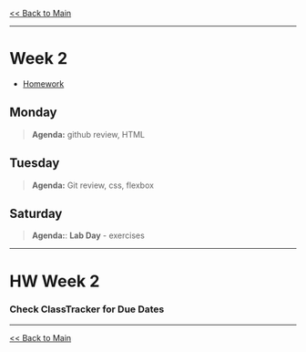 [<< Back to Main](../README.md)

---

# Week 2
- [Homework](#hw-week-2)

## Monday
> **Agenda:** github review, HTML

## Tuesday
> **Agenda:** Git review, css, flexbox

## Saturday
> **Agenda:**: **Lab Day** - exercises
---
# HW Week 2
### Check ClassTracker for Due Dates


---
[<< Back to Main](../README.md)
